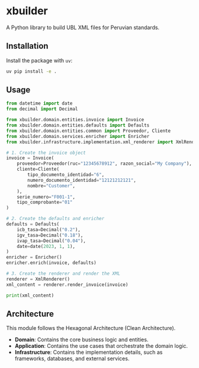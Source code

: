 # xbuilder

A Python library to build UBL XML files for Peruvian standards.

## Installation

Install the package with `uv`:

```bash
uv pip install -e .
```

## Usage

```python
from datetime import date
from decimal import Decimal

from xbuilder.domain.entities.invoice import Invoice
from xbuilder.domain.entities.defaults import Defaults
from xbuilder.domain.entities.common import Proveedor, Cliente
from xbuilder.domain.services.enricher import Enricher
from xbuilder.infrastructure.implementation.xml_renderer import XmlRenderer

# 1. Create the invoice object
invoice = Invoice(
    proveedor=Proveedor(ruc="12345678912", razon_social="My Company"),
    cliente=Cliente(
        tipo_documento_identidad="6",
        numero_documento_identidad="12121212121",
        nombre="Customer",
    ),
    serie_numero="F001-1",
    tipo_comprobante="01"
)

# 2. Create the defaults and enricher
defaults = Defaults(
    icb_tasa=Decimal("0.2"),
    igv_tasa=Decimal("0.18"),
    ivap_tasa=Decimal("0.04"),
    date=date(2023, 1, 1),
)
enricher = Enricher()
enricher.enrich(invoice, defaults)

# 3. Create the renderer and render the XML
renderer = XmlRenderer()
xml_content = renderer.render_invoice(invoice)

print(xml_content)
```

## Architecture

This module follows the Hexagonal Architecture (Clean Architecture).
- **Domain**: Contains the core business logic and entities.
- **Application**: Contains the use cases that orchestrate the domain logic.
- **Infrastructure**: Contains the implementation details, such as frameworks, databases, and external services.
```
